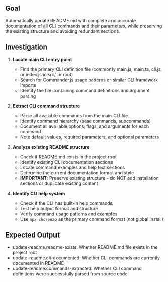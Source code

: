 ## Goal

Automatically update README.md with complete and accurate documentation of all CLI commands and their parameters, while preserving the existing structure and avoiding redundant sections.

## Investigation

1. **Locate main CLI entry point**
   - Find the primary CLI definition file (commonly main.js, main.ts, cli.js, or index.js in src/ or root)
   - Search for Commander.js usage patterns or similar CLI framework imports
   - Identify the file containing command definitions and argument parsing

2. **Extract CLI command structure**
   - Parse all available commands from the main CLI file
   - Identify command hierarchy (base commands, subcommands)
   - Document all available options, flags, and arguments for each command
   - Note default values, required parameters, and optional parameters

3. **Analyze existing README structure**
   - Check if README.md exists in the project root
   - Identify existing CLI documentation sections
   - Locate command examples and help text sections
   - Determine the current documentation format and style
   - **IMPORTANT**: Preserve existing structure - do NOT add installation sections or duplicate existing content

4. **Identify CLI help system**
   - Check if the CLI has built-in help commands
   - Test help output format and structure
   - Verify command usage patterns and examples
   - Use `npx chorenzo` as the primary command format (not global install)

## Expected Output

- update-readme.readme-exists: Whether README.md file exists in the project root
- update-readme.cli-documented: Whether CLI commands are currently documented in README
- update-readme.commands-extracted: Whether CLI command definitions were successfully parsed from source code
